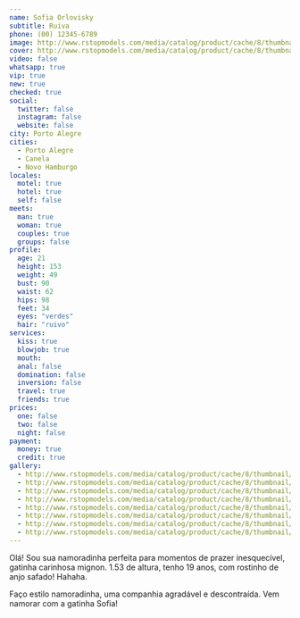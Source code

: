 ```yaml
---
name: Sofia Orlovisky
subtitle: Ruiva
phone: (00) 12345-6789
image: http://www.rstopmodels.com/media/catalog/product/cache/8/thumbnail/0f396e8a55728e79b48334e699243c07/s/o/sofia_08.jpg
cover: http://www.rstopmodels.com/media/catalog/product/cache/8/thumbnail/0f396e8a55728e79b48334e699243c07/s/o/sofia_03.jpg
video: false
whatsapp: true
vip: true
new: true
checked: true
social:
  twitter: false
  instagram: false
  website: false
city: Porto Alegre
cities:
  - Porto Alegre
  - Canela
  - Novo Hamburgo
locales:
  motel: true
  hotel: true
  self: false
meets:
  man: true
  woman: true
  couples: true
  groups: false
profile:
  age: 21
  height: 153
  weight: 49
  bust: 90
  waist: 62
  hips: 98
  feet: 34
  eyes: "verdes"
  hair: "ruivo"
services:
  kiss: true
  blowjob: true
  mouth:
  anal: false
  domination: false
  inversion: false
  travel: true
  friends: true
prices:
  one: false
  two: false
  night: false
payment:
  money: true
  credit: true
gallery:
  - http://www.rstopmodels.com/media/catalog/product/cache/8/thumbnail/0f396e8a55728e79b48334e699243c07/s/o/sofia_03.jpg
  - http://www.rstopmodels.com/media/catalog/product/cache/8/thumbnail/0f396e8a55728e79b48334e699243c07/s/o/sofia_08.jpg
  - http://www.rstopmodels.com/media/catalog/product/cache/8/thumbnail/0f396e8a55728e79b48334e699243c07/s/o/sofia_05.jpg
  - http://www.rstopmodels.com/media/catalog/product/cache/8/thumbnail/0f396e8a55728e79b48334e699243c07/s/o/sofia_04.jpg
  - http://www.rstopmodels.com/media/catalog/product/cache/8/thumbnail/0f396e8a55728e79b48334e699243c07/s/o/sofia_06.jpg
  - http://www.rstopmodels.com/media/catalog/product/cache/8/thumbnail/0f396e8a55728e79b48334e699243c07/s/o/sofia_01.jpg
  - http://www.rstopmodels.com/media/catalog/product/cache/8/thumbnail/0f396e8a55728e79b48334e699243c07/s/o/sofia_07.jpg
  - http://www.rstopmodels.com/media/catalog/product/cache/8/thumbnail/0f396e8a55728e79b48334e699243c07/s/o/sofia_09.jpg
---
```


Olá! Sou sua namoradinha perfeita para momentos de prazer inesquecível, gatinha carinhosa mignon.
1.53 de altura, tenho 19 anos, com rostinho de anjo safado!
Hahaha.

Faço estilo namoradinha, uma companhia agradável e descontraída.
Vem namorar com a gatinha Sofia!
